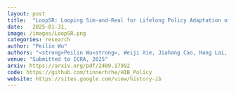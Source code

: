 ```yaml
---
layout: post
title:  "LoopSR: Looping Sim-and-Real for Lifelong Policy Adaptation of Legged Robots"
date:   2025-01-31,
image: /images/LoopSR.png
categories: research
author: "Peilin Wu"
authors: "<strong>Peilin Wu<strong>, Weiji Xie, Jiahang Cao, Hang Lai, Weinan Zhang"
venue: "Submitted to ICRA, 2025"
arxiv: https://arxiv.org/pdf/2409.17992
code: https://github.com/tinnerhrhe/HIB_Policy
website: https://sites.google.com/view/history-ib
---
```

<!-- We propose a lifelong policy adaptation framework named LoopSR, which utilizes a transformerbased encoder to project real-world trajectories into a latent space, and accordingly reconstruct the real-world environments back in simulation for further improvement. By leveraging the continual training, LoopSR achieves superior data efficiency compared with strong baselines, with only a limited amount of data to yield eminent performance in both sim-to-sim and sim-to-real experiments. -->